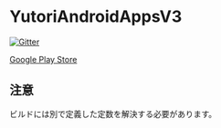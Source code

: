 # YutoriAndroidAppsV3

[![Gitter](https://badges.gitter.im/YutoriAndroidAppsV3/Lobby.svg)](https://gitter.im/YutoriAndroidAppsV3/Lobby?utm_source=badge&utm_medium=badge&utm_campaign=pr-badge&utm_content=badge)

[Google Play Store](https://play.google.com/store/apps/details?id=net.rbbs1.yutori.yutoriboard&hl=ja)

## 注意
ビルドには別で定義した定数を解決する必要があります。
